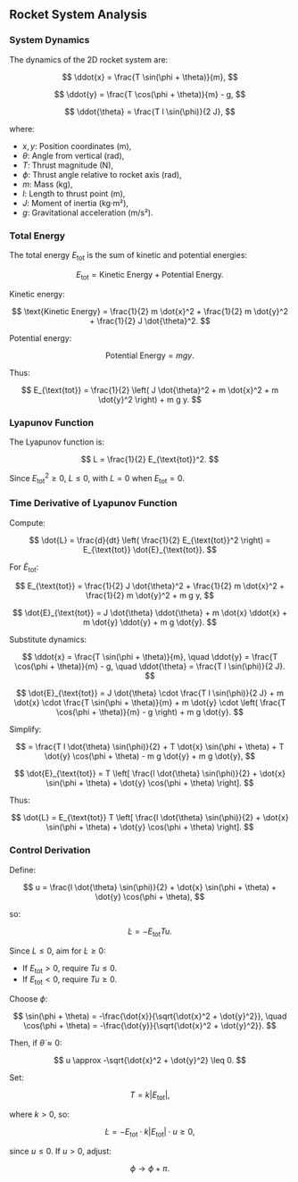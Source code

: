 ## Rocket System Analysis

### System Dynamics

The dynamics of the 2D rocket system are:

$$
\ddot{x} = \frac{T \sin(\phi + \theta)}{m},
$$

$$
\ddot{y} = \frac{T \cos(\phi + \theta)}{m} - g,
$$

$$
\ddot{\theta} = \frac{T l \sin(\phi)}{2 J},
$$

where:
- $x, y$: Position coordinates (m),
- $\theta$: Angle from vertical (rad),
- $T$: Thrust magnitude (N),
- $\phi$: Thrust angle relative to rocket axis (rad),
- $m$: Mass (kg),
- $l$: Length to thrust point (m),
- $J$: Moment of inertia (kg·m²),
- $g$: Gravitational acceleration (m/s²).

### Total Energy

The total energy $E_{\text{tot}}$ is the sum of kinetic and potential energies:

$$
E_{\text{tot}} = \text{Kinetic Energy} + \text{Potential Energy}.
$$

Kinetic energy:

$$
\text{Kinetic Energy} = \frac{1}{2} m \dot{x}^2 + \frac{1}{2} m \dot{y}^2 + \frac{1}{2} J \dot{\theta}^2.
$$

Potential energy:

$$
\text{Potential Energy} = m g y.
$$

Thus:

$$
E_{\text{tot}} = \frac{1}{2} \left( J \dot{\theta}^2 + m \dot{x}^2 + m \dot{y}^2 \right) + m g y.
$$

### Lyapunov Function

The Lyapunov function is:

$$
L = \frac{1}{2} E_{\text{tot}}^2.
$$

Since $E_{\text{tot}}^2 \geq 0$, $L \leq 0$, with $L = 0$ when $E_{\text{tot}} = 0$.

### Time Derivative of Lyapunov Function

Compute:

$$
\dot{L} = \frac{d}{dt} \left( \frac{1}{2} E_{\text{tot}}^2 \right) = E_{\text{tot}} \dot{E}_{\text{tot}}.
$$

For $\dot{E}_{\text{tot}}$:

$$
E_{\text{tot}} = \frac{1}{2} J \dot{\theta}^2 + \frac{1}{2} m \dot{x}^2 + \frac{1}{2} m \dot{y}^2 + m g y,
$$

$$
\dot{E}_{\text{tot}} = J \dot{\theta} \ddot{\theta} + m \dot{x} \ddot{x} + m \dot{y} \ddot{y} + m g \dot{y}.
$$

Substitute dynamics:

$$
\ddot{x} = \frac{T \sin(\phi + \theta)}{m}, \quad \ddot{y} = \frac{T \cos(\phi + \theta)}{m} - g, \quad \ddot{\theta} = \frac{T l \sin(\phi)}{2 J}.
$$

$$
\dot{E}_{\text{tot}} = J \dot{\theta} \cdot \frac{T l \sin(\phi)}{2 J} + m \dot{x} \cdot \frac{T \sin(\phi + \theta)}{m} + m \dot{y} \cdot \left( \frac{T \cos(\phi + \theta)}{m} - g \right) + m g \dot{y}.
$$

Simplify:

$$
= \frac{T l \dot{\theta} \sin(\phi)}{2} + T \dot{x} \sin(\phi + \theta) + T \dot{y} \cos(\phi + \theta) - m g \dot{y} + m g \dot{y},
$$

$$
\dot{E}_{\text{tot}} = T \left[ \frac{l \dot{\theta} \sin(\phi)}{2} + \dot{x} \sin(\phi + \theta) + \dot{y} \cos(\phi + \theta) \right].
$$

Thus:

$$
\dot{L} = E_{\text{tot}} T \left[ \frac{l \dot{\theta} \sin(\phi)}{2} + \dot{x} \sin(\phi + \theta) + \dot{y} \cos(\phi + \theta) \right].
$$

### Control Derivation

Define:

$$
u = \frac{l \dot{\theta} \sin(\phi)}{2} + \dot{x} \sin(\phi + \theta) + \dot{y} \cos(\phi + \theta),
$$

so:

$$
\dot{L} = -E_{\text{tot}} T u.
$$

Since $L \leq 0$, aim for $\dot{L} \geq 0$:
- If $E_{\text{tot}} > 0$, require $T u \leq 0$.
- If $E_{\text{tot}} < 0$, require $T u \geq 0$.

Choose $\phi$:

$$
\sin(\phi + \theta) = -\frac{\dot{x}}{\sqrt{\dot{x}^2 + \dot{y}^2}}, \quad \cos(\phi + \theta) = -\frac{\dot{y}}{\sqrt{\dot{x}^2 + \dot{y}^2}}.
$$

Then, if $\dot{\theta} \approx 0$:

$$
u \approx -\sqrt{\dot{x}^2 + \dot{y}^2} \leq 0.
$$

Set:

$$
T = k |E_{\text{tot}}|,
$$

where $k > 0$, so:

$$
\dot{L} = -E_{\text{tot}} \cdot k |E_{\text{tot}}| \cdot u \geq 0,
$$

since $u \leq 0$. If $u > 0$, adjust:

$$
\phi \to \phi + \pi.
$$

